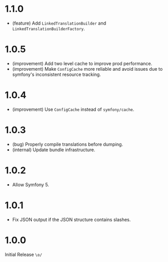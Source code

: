 1.1.0
=====

*   (feature) Add `LinkedTranslationBuilder` and `LinkedTranslationBuilderFactory`.


1.0.5
=====

*   (improvement) Add two level cache to improve prod performance.
*   (improvement) Make `ConfigCache` more reliable and avoid issues due to symfony's inconsistent resource tracking.   


1.0.4
=====

*   (improvement) Use `ConfigCache` instead of `symfony/cache`.


1.0.3
=====

*   (bug) Properly compile translations before dumping.
*   (internal) Update bundle infrastructure.


1.0.2
=====

*   Allow Symfony 5.


1.0.1
=====

*   Fix JSON output if the JSON structure contains slashes.


1.0.0
=====

Initial Release `\o/`
